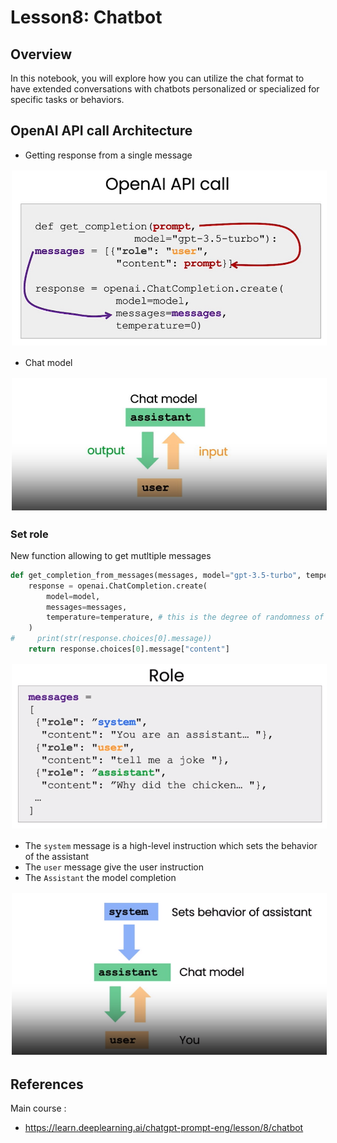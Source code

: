# Lesson8: Chatbot

## Overview

In this notebook, you will explore how you can utilize the chat format to have extended conversations with chatbots personalized or specialized for specific tasks or behaviors.

## OpenAI API call Architecture

- Getting response from a single message

<img src="./img/l8-api-call0.png" width="600" style="border:0px solid #FFFFFF; padding:1px; margin:1px">

- Chat model

<img src="./img/l8-api-call1.png" width="600" style="border:0px solid #FFFFFF; padding:1px; margin:1px">

### Set role

New function allowing to get mutltiple messages

```python
def get_completion_from_messages(messages, model="gpt-3.5-turbo", temperature=0):
    response = openai.ChatCompletion.create(
        model=model,
        messages=messages,
        temperature=temperature, # this is the degree of randomness of the model's output
    )
#     print(str(response.choices[0].message))
    return response.choices[0].message["content"]
```
<img src="./img/l8-api-call2.png" width="600" style="border:0px solid #FFFFFF; padding:1px; margin:1px">

- The `system` message is a high-level instruction which sets the behavior of the assistant 
- The `user` message give the user instruction
- The `Assistant` the model completion

<img src="./img/l8-api-call3.png" width="600" style="border:0px solid #FFFFFF; padding:1px; margin:1px">


## References

Main course : 
- https://learn.deeplearning.ai/chatgpt-prompt-eng/lesson/8/chatbot


